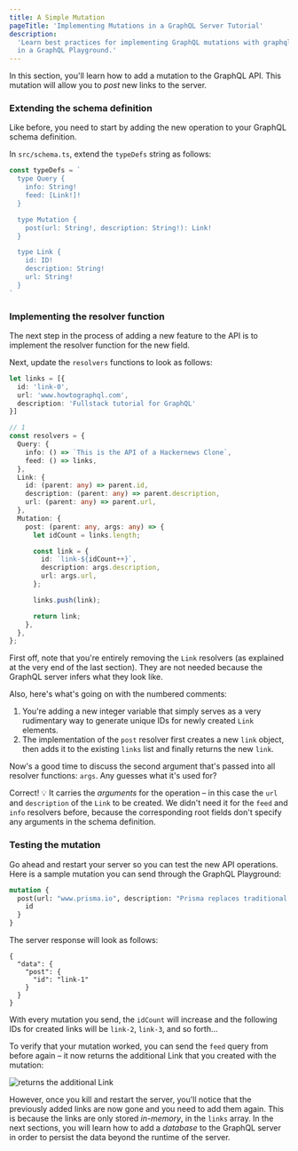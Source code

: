 ```yaml
---
title: A Simple Mutation
pageTitle: 'Implementing Mutations in a GraphQL Server Tutorial'
description:
  'Learn best practices for implementing GraphQL mutations with graphql-js, Node.js & Prisma. Test your implementation
  in a GraphQL Playground.'
---
```


In this section, you'll learn how to add a mutation to the GraphQL API. This mutation will allow you to _post_ new links
to the server.

### Extending the schema definition

Like before, you need to start by adding the new operation to your GraphQL schema definition.

<Instruction>

In `src/schema.ts`, extend the `typeDefs` string as follows:

```ts
const typeDefs = `
  type Query {
    info: String!
    feed: [Link!]!
  }

  type Mutation {
    post(url: String!, description: String!): Link!
  }

  type Link {
    id: ID!
    description: String!
    url: String!
  }
`
```

</Instruction>

### Implementing the resolver function

The next step in the process of adding a new feature to the API is to implement the resolver function for the new field.

<Instruction>

Next, update the `resolvers` functions to look as follows:

```ts
let links = [{
  id: 'link-0',
  url: 'www.howtographql.com',
  description: 'Fullstack tutorial for GraphQL'
}]

// 1
const resolvers = {
  Query: {
    info: () => `This is the API of a Hackernews Clone`,
    feed: () => links,
  },
  Link: {
    id: (parent: any) => parent.id,
    description: (parent: any) => parent.description,
    url: (parent: any) => parent.url,
  },
  Mutation: {
    post: (parent: any, args: any) => {
      let idCount = links.length;

      const link = {
        id: `link-${idCount++}`,
        description: args.description,
        url: args.url,
      };

      links.push(link);

      return link;
    },
  },
};
```

</Instruction>

First off, note that you're entirely removing the `Link` resolvers (as explained at the very end of the last section).
They are not needed because the GraphQL server infers what they look like.

Also, here's what's going on with the numbered comments:

1. You're adding a new integer variable that simply serves as a very rudimentary way to generate unique IDs for newly
   created `Link` elements.
1. The implementation of the `post` resolver first creates a new `link` object, then adds it to the existing `links`
   list and finally returns the new `link`.

Now's a good time to discuss the second argument that's passed into all resolver functions: `args`. Any guesses what
it's used for?

Correct! 💡 It carries the _arguments_ for the operation – in this case the `url` and `description` of the `Link` to be
created. We didn't need it for the `feed` and `info` resolvers before, because the corresponding root fields don't
specify any arguments in the schema definition.

### Testing the mutation

Go ahead and restart your server so you can test the new API operations. Here is a sample mutation you can send through
the GraphQL Playground:

```graphql
mutation {
  post(url: "www.prisma.io", description: "Prisma replaces traditional ORMs") {
    id
  }
}
```

The server response will look as follows:

```json(nocopy)
{
  "data": {
    "post": {
      "id": "link-1"
    }
  }
}
```

With every mutation you send, the `idCount` will increase and the following IDs for created links will be `link-2`,
`link-3`, and so forth...

To verify that your mutation worked, you can send the `feed` query from before again – it now returns the additional
Link that you created with the mutation:

![returns the additional Link](https://imgur.com/ZfJQwdB.png)

However, once you kill and restart the server, you'll notice that the previously added links are now gone and you need
to add them again. This is because the links are only stored _in-memory_, in the `links` array. In the next sections,
you will learn how to add a _database_ to the GraphQL server in order to persist the data beyond the runtime of the
server.
